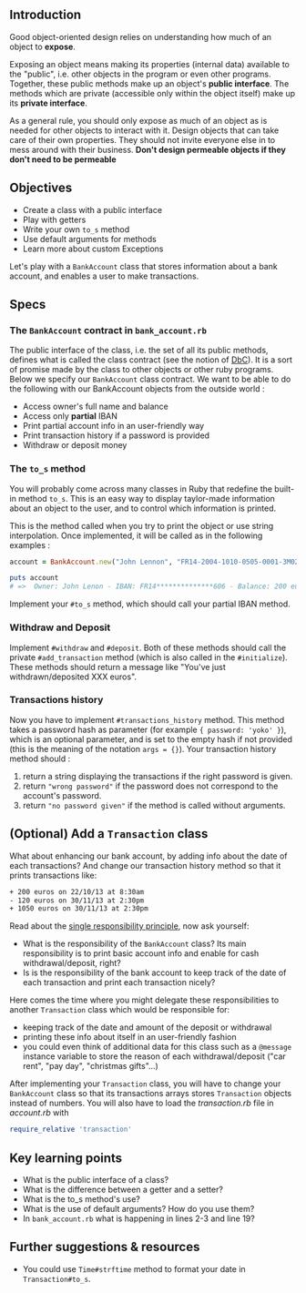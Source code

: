 ## Introduction

Good object-oriented design relies on understanding how much of an object to **expose**.

Exposing an object means making its properties (internal data) available to the "public", i.e. other objects in the program or even other programs. Together, these public methods make up an object's **public interface**. The methods which are private (accessible only within the object itself) make up its **private interface**.

As a general rule, you should only expose as much of an object as is needed for other objects to interact with it. Design objects that can take care of their own properties. They should not invite everyone else in to mess around with their business. **Don't design permeable objects if they don't need to be permeable**

## Objectives

- Create a class with a public interface
- Play with getters
- Write your own `to_s` method
- Use default arguments for methods
- Learn more about custom Exceptions

Let's play with a `BankAccount` class that stores information about a bank account, and enables a user to make transactions.

## Specs

### The `BankAccount` contract in `bank_account.rb`

The public interface of the class, i.e. the set of all its public methods, defines what is called the class contract (see the notion of [DbC](http://en.wikipedia.org/wiki/Design_by_contract)). It is a sort of promise made by the class to other objects or other ruby programs. Below we specify our `BankAccount` class contract. We want to be able to do the following with our BankAccount objects from the outside world :

* Access owner's full name and balance
* Access only **partial** IBAN
* Print partial account info in an user-friendly way
* Print transaction history if a password is provided
* Withdraw or deposit money


### The `to_s` method

You will probably come across many classes in Ruby that redefine the built-in method `to_s`. This is an easy way to display taylor-made information about an object to the user, and to control which information is printed.

This is the method called when you try to print the object or use string interpolation. Once implemented, it will be called as in the following examples :

```ruby
account = BankAccount.new("John Lennon", "FR14-2004-1010-0505-0001-3M02-606", 200, "yoko")

puts account
# =>  Owner: John Lenon - IBAN: FR14**************606 - Balance: 200 euros
```

Implement your `#to_s` method, which should call your partial IBAN method.

### Withdraw and Deposit

Implement `#withdraw` and `#deposit`. Both of these methods should call the private `#add_transaction` method (which is also called in the `#initialize`). These methods should return a message like "You've just withdrawn/deposited XXX euros".

### Transactions history

Now you have to implement  `#transactions_history` method. This method takes a password hash as parameter (for example `{ password: 'yoko' }`), which is an optional parameter, and is set to the empty hash if not provided (this is the meaning of the notation `args = {}`). Your transaction history method should :

1. return a string displaying the transactions if the right password is given.
2. return `"wrong password"` if the password does not correspond to the account's password.
3. return `"no password given"` if the method is called without arguments.

## (Optional) Add a `Transaction` class

What about enhancing our bank account, by adding info about the date of each transactions? And change our transaction history method so that it prints transactions like:

```bash
+ 200 euros on 22/10/13 at 8:30am
- 120 euros on 30/11/13 at 2:30pm
+ 1050 euros on 30/11/13 at 2:30pm
```

Read about the [single responsibility principle](http://en.wikipedia.org/wiki/Single_responsibility_principle), now ask yourself:
- What is the responsibility of the `BankAccount` class? Its main responsibility is to print basic account info and enable for cash withdrawal/deposit, right?
- Is is the responsibility of the bank account to keep track of the date of each transaction and print each transaction nicely?

Here comes the time where you might delegate these responsibilities to another `Transaction` class which would be responsible for:
- keeping track of the date and amount of the deposit or withdrawal
- printing these info about itself in an user-friendly fashion
- you could even think of additional data for this class such as a `@message` instance variable to store the reason of each withdrawal/deposit ("car rent", "pay day", "christmas gifts"...)

After implementing your `Transaction` class, you will have to change your `BankAccount` class so that its transactions arrays stores `Transaction` objects instead of numbers. You will also have to load the *transaction.rb* file in *account.rb* with

```ruby
require_relative 'transaction'
```

## Key learning points

- What is the public interface of a class?
- What is the difference between a getter and a setter?
- What is the to_s method's use?
- What is the use of default arguments? How do you use them?
- In `bank_account.rb` what is happening in lines 2-3 and line 19?

## Further suggestions & resources

- You could use `Time#strftime` method to format your date in `Transaction#to_s`.
